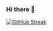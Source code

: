 ### Hi there 👋
[![GitHub Streak](https://github-readme-streak-stats.herokuapp.com/?user=JefJacobs00)](https://git.io/streak-stats)




<!--
**JefJacobs00/JefJacobs00** is a ✨ _special_ ✨ repository because its `README.md` (this file) appears on your GitHub profile.

Here are some ideas to get you started:

- 🔭 I’m currently working on ...
- 🌱 I’m currently learning ...
- 👯 I’m looking to collaborate on ...
- 🤔 I’m looking for help with ...
- 💬 Ask me about ...
- 📫 How to reach me: ...
- 😄 Pronouns: ...
- ⚡ Fun fact: ...
-->
